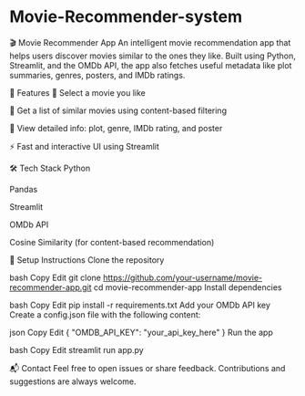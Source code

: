 # Movie-Recommender-system
🎬 Movie Recommender App
An intelligent movie recommendation app that helps users discover movies similar to the ones they like. Built using Python, Streamlit, and the OMDb API, the app also fetches useful metadata like plot summaries, genres, posters, and IMDb ratings.

🚀 Features
🎥 Select a movie you like

🎯 Get a list of similar movies using content-based filtering

📝 View detailed info: plot, genre, IMDb rating, and poster

⚡ Fast and interactive UI using Streamlit

🛠 Tech Stack
Python

Pandas

Streamlit

OMDb API

Cosine Similarity (for content-based recommendation)

🔧 Setup Instructions
Clone the repository

bash
Copy
Edit
git clone https://github.com/your-username/movie-recommender-app.git
cd movie-recommender-app
Install dependencies

bash
Copy
Edit
pip install -r requirements.txt
Add your OMDb API key
Create a config.json file with the following content:

json
Copy
Edit
{
  "OMDB_API_KEY": "your_api_key_here"
}
Run the app

bash
Copy
Edit
streamlit run app.py

📬 Contact
Feel free to open issues or share feedback. Contributions and suggestions are always welcome.
